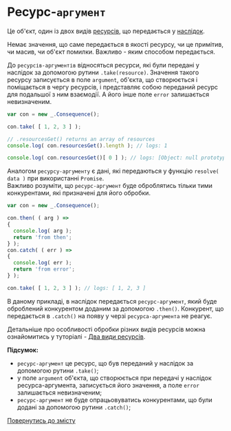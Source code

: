 # Ресурс-`аргумент`

Це об'єкт, один із двох видів [ресурсів](./Resource.md#ресурс), що передається у [наслідок](./Consequence.md#наслідок).

Немає значення, що саме передається в якості ресурсу, чи це примітив, чи масив, чи об'єкт помилки.
Важливо - яким способом передається.

До `ресурсів-аргументів` відносяться ресурси, які були передані у наслідок за допомогою рутини `.take(resource)`.
Значення такого ресурсу записується в поле `argument`, об'єкта, що створюється і поміщається в чергу ресурсів, і представляє
собою переданий ресурс для подальшої з ним взаємодії. А його інше поле `error` залишаєтьcя невизначеним.
```js
var con = new _.Consequence();

con.take( [ 1, 2, 3 ] );

// .resourcesGet() returns an array of resources
console.log( con.resourcesGet().length ); // logs: 1

console.log( con.resourcesGet()[ 0 ] ); // logs: [Object: null prototype] { error: undefined, argument: [ 1, 2, 3 ] }
```

Аналогом `ресурсу-аргументу` є дані, які передаються у функцію `resolve( data )` при використанні `Promise`.\
Важливо розуміти, що `ресурс-аргумент` буде оброблятись тільки тими конкурентами, які призначені для його обробки.
```js
var con = new _.Consequence();

con.then( ( arg ) =>
{
  console.log( arg );
  return 'from then';
} );
con.catch( ( err ) =>
{
  console.log( err );
  return 'from error';
} );

con.take( [ 1, 2, 3 ] ); // logs: [ 1, 2, 3 ]
```
В даному прикладі, в наслідок передається `ресурс-аргумент`, який буде оброблений конкурентом доданим за допомогою `.then()`.
Конкурент, що передається в `.catch()` на появу у черзі `ресурса-аргумента` не реагує.

Детальніше про особливості обробки різних видів ресурсів можна ознайомитись у туторіалі -
[Два види ресурсів](../tutorial/TwoKindOfResources.md#два-види-ресурсів).

**Підсумок:**

- `ресурс-аргумент` це ресурс, що був переданий у наслідок за допомогою рутини `.take()`;
- у поле `argument` об'єкта, що створюється при передачі у наслідок ресурса-аргумента, записується його значення,
  а поле `error` залишається невизначеним;
- `ресурс-аргумент` не буде опрацьовуватись конкурентами, що були додані за допомогою рутини `.catch()`;

[Повернутись до змісту](../README.md#концепції)
